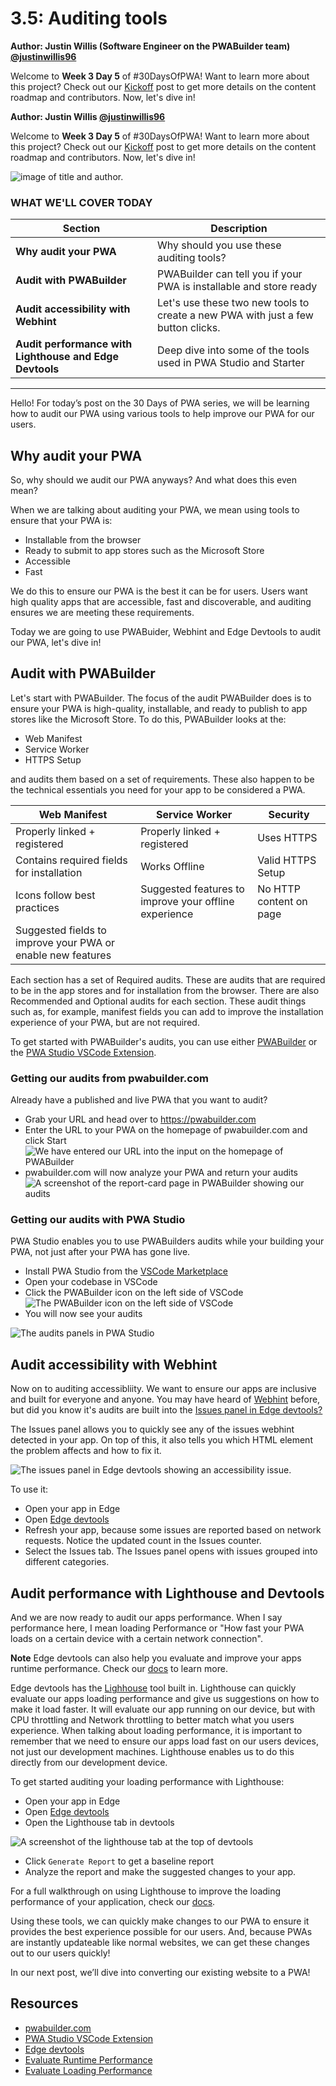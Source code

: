 # 3.5: Auditing tools

**Author: Justin Willis (Software Engineer on the PWABuilder team) [@justinwillis96](https://twitter.com/Justinwillis96)**

Welcome to **Week 3 Day 5** of #30DaysOfPWA! Want to learn more about this project? Check out our [Kickoff](../kickoff.md) post to get more details on the content roadmap and contributors. Now, let's dive in!

**Author: Justin Willis [@justinwillis96](https://twitter.com/Justinwillis96)**

Welcome to **Week 3 Day 5** of #30DaysOfPWA! Want to learn more about this project? Check out our [Kickoff](../kickoff.md) post to get more details on the content roadmap and contributors. Now, let's dive in!

![image of title and author.](_media/day-05.jpg)

### WHAT WE'LL COVER TODAY

| Section | Description |
| ------- | ----------- |
| **Why audit your PWA** | Why should you use these auditing tools? |
| **Audit with PWABuilder** | PWABuilder can tell you if your PWA is installable and store ready
| **Audit accessibility with Webhint** |Let's use these two new tools to create a new PWA with just a few button clicks.  |
| **Audit performance with Lighthouse and Edge Devtools** | Deep dive into some of the tools used in PWA Studio and Starter|

---

Hello! For today’s post on the 30 Days of PWA series, we will be learning how to audit our PWA using various tools to help improve our PWA for our users. 

## Why audit your PWA

So, why should we audit our PWA anyways? And what does this even mean?

When we are talking about auditing your PWA, we mean using tools to ensure that your PWA is: 

- Installable from the browser
- Ready to submit to app stores such as the Microsoft Store
- Accessible
- Fast

We do this to ensure our PWA is the best it can be for users. Users want high quality apps that are accessible, fast and discoverable, and auditing ensures we are meeting these requirements.

Today we are going to use PWABuider, Webhint and Edge Devtools to audit our PWA, let's dive in!

## Audit with PWABuilder

Let's start with PWABuilder. The focus of the audit PWABuilder does is to ensure your PWA is high-quality, installable, and ready to publish to app stores like the Microsoft Store. To do this, PWABuilder looks at the:

- Web Manifest
- Service Worker
- HTTPS Setup

and audits them based on a set of requirements. 
These also happen to be the technical essentials you need for your app to be considered a PWA. 

| Web Manifest | Service Worker | Security
| ------- | ----------- | ----------- |
| Properly linked + registered | Properly linked + registered | Uses HTTPS
| Contains required fields for installation | Works Offline | Valid HTTPS Setup
| Icons follow best practices | Suggested features to improve your offline experience | No HTTP content on page
| Suggested fields to improve your PWA or enable new features | | |

Each section has a set of Required audits. These are audits that are required to be in the app stores and for installation from the browser. There are also Recommended and Optional audits for each section. These audit things such as, for example, manifest fields you can add to improve the installation experience of your PWA, but are not required.

To get started with PWABuilder's audits, you can use either [PWABuilder](https://pwabuilder.com) or the [PWA Studio VSCode Extension](https://marketplace.visualstudio.com/items?itemName=PWABuilder.pwa-studio).

### Getting our audits from pwabuilder.com
Already have a published and live PWA that you want to audit? 

- Grab your URL and head over to https://pwabuilder.com
- Enter the URL to your PWA on the homepage of pwabuilder.com and click Start
![We have entered our URL into the input on the homepage of PWABuilder](_media/05/enter-url.png)
- pwabuilder.com will now analyze your PWA and return your audits
![A screenshot of the report-card page in PWABuilder showing our audits](_media/05/report-card.jpeg)

### Getting our audits with PWA Studio
PWA Studio enables you to use PWABuilders audits while your building your PWA, not just after your PWA has gone live.

- Install PWA Studio from the [VSCode Marketplace](https://marketplace.visualstudio.com/items?itemName=PWABuilder.pwa-studio)
- Open your codebase in VSCode
- Click the PWABuilder icon on the left side of VSCode
![The PWABuilder icon on the left side of VSCode](_media/05/icon-on-left.png)
- You will now see your audits

![The audits panels in PWA Studio](_media/05/pwa-studio.png)

## Audit accessibility with Webhint

Now on to auditing accessibliity. We want to ensure our apps are inclusive and built for everyone and anyone. 
You may have heard of [Webhint](https://webhint.io/) before, but did you know it's audits are built into the [Issues panel in Edge devtools?](https://docs.microsoft.com/en-us/microsoft-edge/devtools-guide-chromium/issues/)

The Issues panel allows you to quickly see any of the issues webhint detected in your app. On top of this, it also tells you which HTML element the problem affects and how to fix it.

![The issues panel in Edge devtools showing an accessibility issue](_media/05/webhint.png).

To use it:
- Open your app in Edge
- Open [Edge devtools](https://docs.microsoft.com/en-us/microsoft-edge/devtools-guide-chromium/)
- Refresh your app, because some issues are reported based on network requests. Notice the updated count in the Issues counter.
- Select the Issues tab. The Issues panel opens with issues grouped into different categories.

## Audit performance with Lighthouse and Devtools

And we are now ready to audit our apps performance. When I say performance here, I mean loading Performance or "How fast your PWA loads on a certain device with a certain network connection".

**Note** Edge devtools can also help you evaluate and improve your apps runtime performance. Check our [docs](https://docs.microsoft.com/en-us/microsoft-edge/devtools-guide-chromium/evaluate-performance/) to learn more.

Edge devtools has the [Lighhouse](https://docs.microsoft.com/en-us/microsoft-edge/devtools-guide-chromium/speed/get-started) tool built in. Lighthouse can quickly evaluate our apps loading performance and give us suggestions on how to make it load faster. It will evaluate our app running on our device, but with CPU throttling and Network throttling to better match what you users experience. When talking about loading performance, it is important to remember that we need to ensure our apps load fast on our users devices, not just our development machines. Lighthouse enables us to do this directly from our development device.

To get started auditing your loading performance with Lighthouse:

- Open your app in Edge
- Open [Edge devtools](https://docs.microsoft.com/en-us/microsoft-edge/devtools-guide-chromium/)
- Open the Lighthouse tab in devtools 

![A screenshot of the lighthouse tab at the top of devtools](_media/05/lighthouse.png)

- Click `Generate Report` to get a baseline report
- Analyze the report and make the suggested changes to your app.

For a full walkthrough on using Lighthouse to improve the loading performance of your application, check our [docs](https://docs.microsoft.com/en-us/microsoft-edge/devtools-guide-chromium/speed/get-started). 


Using these tools, we can quickly make changes to our PWA to ensure it provides the best experience possible for our users. And, because PWAs are instantly updateable like normal websites, we can get these changes out to our users quickly!

In our next post, we’ll dive into converting our existing website to a PWA!

## Resources
- [pwabuilder.com](https://pwabuilder.com)
- [PWA Studio VSCode Extension](https://marketplace.visualstudio.com/items?itemName=PWABuilder.pwa-studio)
- [Edge devtools](https://docs.microsoft.com/en-us/microsoft-edge/devtools-guide-chromium/)
- [Evaluate Runtime Performance](https://docs.microsoft.com/en-us/microsoft-edge/devtools-guide-chromium/evaluate-performance/)
- [Evaluate Loading Performance](https://docs.microsoft.com/en-us/microsoft-edge/devtools-guide-chromium/speed/get-started)
